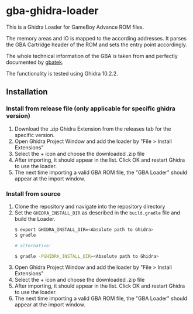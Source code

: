 # gba-ghidra-loader
This is a Ghidra Loader for GameBoy Advance ROM files.

The memory areas and IO is mapped to the according addresses.
It parses the GBA Cartridge header of the ROM and sets the entry point accordingly.

The whole technical information of the GBA is taken from and perfectly documented by [gbatek](https://problemkaputt.de/gbatek.htm).

The functionality is tested using Ghidra 10.2.2.

## Installation

### Install from release file (only applicable for specific ghidra version)

1. Download the .zip Ghidra Extension from the releases tab for the specific version.
2. Open Ghidra Project Window and add the loader by "File > Install Extensions"
3. Select the + icon and choose the downloaded .zip file
4. After importing, it should appear in the list. Click OK and restart Ghidra to use the loader.
5. The next time importing a valid GBA ROM file, the "GBA Loader" should appear at the import window.


### Install from source

1. Clone the repository and navigate into the repository directory
2. Set the `GHIDRA_INSTALL_DIR` as described in the `build.gradle` file and build the Loader.
    ```bash
    $ export GHIDRA_INSTALL_DIR=<Absolute path to Ghidra>
    $ gradle
    
    # alternative:

    $ gradle -PGHIDRA_INSTALL_DIR=<Absolute path to Ghidra>  
    ```
3. Open Ghidra Project Window and add the loader by "File > Install Extensions"
4. Select the + icon and choose the downloaded .zip file
5. After importing, it should appear in the list. Click OK and restart Ghidra to use the loader.
6. The next time importing a valid GBA ROM file, the "GBA Loader" should appear at the import window.

